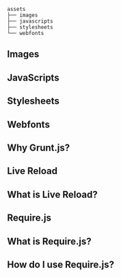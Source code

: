 

    assets
    ├── images
    ├── javascripts
    ├── stylesheets
    └── webfonts

## Images
## JavaScripts
## Stylesheets
## Webfonts

## Why Grunt.js?

Live Reload
-------------------------------------------------------------------------------------------

## What is Live Reload?


Require.js
-------------------------------------------------------------------------------------------

## What is Require.js?

## How do I use Require.js?